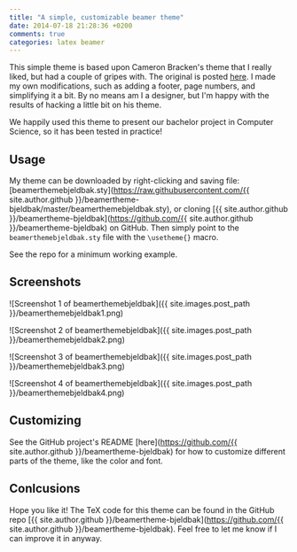```yaml
---
title: "A simple, customizable beamer theme"
date: 2014-07-18 21:28:36 +0200
comments: true
categories: latex beamer
---
```


This simple theme is based upon Cameron Bracken's theme that I really liked, but had a couple of gripes with. The original is posted [here](http://cameron.bracken.bz/beamer-template). I made my own modifications, such as adding a footer, page numbers, and simplifying it a bit. By no means am I a designer, but I'm happy with the results of hacking a little bit on his theme.

We happily used this theme to present our bachelor project in Computer Science, so it has been tested in practice!

## Usage
My theme can be downloaded by right-clicking and saving file: [beamerthemebjeldbak.sty](https://raw.githubusercontent.com/{{ site.author.github }}/beamertheme-bjeldbak/master/beamerthemebjeldbak.sty), or cloning [{{ site.author.github }}/beamertheme-bjeldbak](https://github.com/{{ site.author.github }}/beamertheme-bjeldbak) on GitHub. Then simply point to the ``beamerthemebjeldbak.sty`` file with the ``\usetheme{}`` macro.

See the repo for a minimum working example.

## Screenshots
![Screenshot 1 of beamerthemebjeldbak]({{ site.images.post_path }}/beamerthemebjeldbak1.png)

![Screenshot 2 of beamerthemebjeldbak]({{ site.images.post_path }}/beamerthemebjeldbak2.png)

![Screenshot 3 of beamerthemebjeldbak]({{ site.images.post_path }}/beamerthemebjeldbak3.png)

![Screenshot 4 of beamerthemebjeldbak]({{ site.images.post_path }}/beamerthemebjeldbak4.png)

## Customizing
See the GitHub project's README [here](https://github.com/{{ site.author.github }}/beamertheme-bjeldbak) for how to customize different parts of the theme, like the color and font.

## Conlcusions
Hope you like it! The TeX code for this theme can be found in the GitHub repo [{{ site.author.github }}/beamertheme-bjeldbak](https://github.com/{{ site.author.github }}/beamertheme-bjeldbak). Feel free to let me know if I can improve it in anyway.

